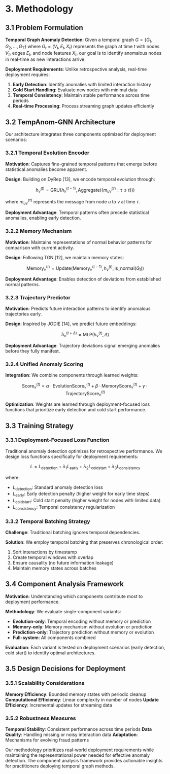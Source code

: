 
# 3. Methodology

## 3.1 Problem Formulation

**Temporal Graph Anomaly Detection**: Given a temporal graph $G = \{G_1, G_2, ..., G_T\}$ where $G_t = (V_t, E_t, X_t)$ represents the graph at time $t$ with nodes $V_t$, edges $E_t$, and node features $X_t$, our goal is to identify anomalous nodes in real-time as new interactions arrive.

**Deployment Requirements**: Unlike retrospective analysis, real-time deployment requires:
1. **Early Detection**: Identify anomalies with limited interaction history
2. **Cold Start Handling**: Evaluate new nodes with minimal data
3. **Temporal Consistency**: Maintain stable performance across time periods
4. **Real-time Processing**: Process streaming graph updates efficiently

## 3.2 TempAnom-GNN Architecture

Our architecture integrates three components optimized for deployment scenarios:

### 3.2.1 Temporal Evolution Encoder

**Motivation**: Captures fine-grained temporal patterns that emerge before statistical anomalies become apparent.

**Design**: Building on DyRep [13], we encode temporal evolution through:

$$h_v^{(t)} = \text{GRU}(h_v^{(t-1)}, \text{Aggregate}(\{m_{uv}^{(\tau)} : \tau \leq t\}))$$

where $m_{uv}^{(\tau)}$ represents the message from node $u$ to $v$ at time $\tau$.

**Deployment Advantage**: Temporal patterns often precede statistical anomalies, enabling early detection.

### 3.2.2 Memory Mechanism

**Motivation**: Maintains representations of normal behavior patterns for comparison with current activity.

**Design**: Following TGN [12], we maintain memory states:

$$\text{Memory}_v^{(t)} = \text{Update}(\text{Memory}_v^{(t-1)}, h_v^{(t)}, \text{is\_normal}(G_t))$$

**Deployment Advantage**: Enables detection of deviations from established normal patterns.

### 3.2.3 Trajectory Predictor

**Motivation**: Predicts future interaction patterns to identify anomalous trajectories early.

**Design**: Inspired by JODIE [14], we predict future embeddings:

$$\hat{h}_v^{(t+\Delta)} = \text{MLP}(h_v^{(t)}, \Delta)$$

**Deployment Advantage**: Trajectory deviations signal emerging anomalies before they fully manifest.

### 3.2.4 Unified Anomaly Scoring

**Integration**: We combine components through learned weights:

$$\text{Score}_v^{(t)} = \alpha \cdot \text{EvolutionScore}_v^{(t)} + \beta \cdot \text{MemoryScore}_v^{(t)} + \gamma \cdot \text{TrajectoryScore}_v^{(t)}$$

**Optimization**: Weights are learned through deployment-focused loss functions that prioritize early detection and cold start performance.

## 3.3 Training Strategy

### 3.3.1 Deployment-Focused Loss Function

Traditional anomaly detection optimizes for retrospective performance. We design loss functions specifically for deployment requirements:

$$L = L_{\text{detection}} + \lambda_1 L_{\text{early}} + \lambda_2 L_{\text{coldstart}} + \lambda_3 L_{\text{consistency}}$$

where:
- $L_{\text{detection}}$: Standard anomaly detection loss
- $L_{\text{early}}$: Early detection penalty (higher weight for early time steps)
- $L_{\text{coldstart}}$: Cold start penalty (higher weight for nodes with limited data)
- $L_{\text{consistency}}$: Temporal consistency regularization

### 3.3.2 Temporal Batching Strategy

**Challenge**: Traditional batching ignores temporal dependencies.

**Solution**: We employ temporal batching that preserves chronological order:
1. Sort interactions by timestamp
2. Create temporal windows with overlap
3. Ensure causality (no future information leakage)
4. Maintain memory states across batches

## 3.4 Component Analysis Framework

**Motivation**: Understanding which components contribute most to deployment performance.

**Methodology**: We evaluate single-component variants:
- **Evolution-only**: Temporal encoding without memory or prediction
- **Memory-only**: Memory mechanism without evolution or prediction  
- **Prediction-only**: Trajectory prediction without memory or evolution
- **Full-system**: All components combined

**Evaluation**: Each variant is tested on deployment scenarios (early detection, cold start) to identify optimal architectures.

## 3.5 Design Decisions for Deployment

### 3.5.1 Scalability Considerations

**Memory Efficiency**: Bounded memory states with periodic cleanup
**Computational Efficiency**: Linear complexity in number of nodes
**Update Efficiency**: Incremental updates for streaming data

### 3.5.2 Robustness Measures

**Temporal Stability**: Consistent performance across time periods
**Data Quality**: Handling missing or noisy interaction data
**Adaptation**: Mechanisms for evolving fraud patterns

Our methodology prioritizes real-world deployment requirements while maintaining the representational power needed for effective anomaly detection. The component analysis framework provides actionable insights for practitioners deploying temporal graph methods.
